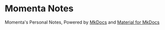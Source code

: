 # Momenta Notes
Momenta's Personal Notes, Powered by [MkDocs](http://www.mkdocs.org/) and [Material for MkDocs](https://github.com/squidfunk/mkdocs-material)
